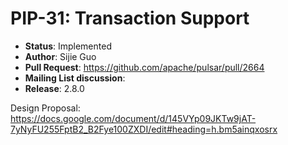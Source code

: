 # PIP-31: Transaction Support

* **Status**: Implemented
* **Author**: Sijie Guo
* **Pull Request**: https://github.com/apache/pulsar/pull/2664
* **Mailing List discussion**:
* **Release**: 2.8.0

Design Proposal: https://docs.google.com/document/d/145VYp09JKTw9jAT-7yNyFU255FptB2_B2Fye100ZXDI/edit#heading=h.bm5ainqxosrx
